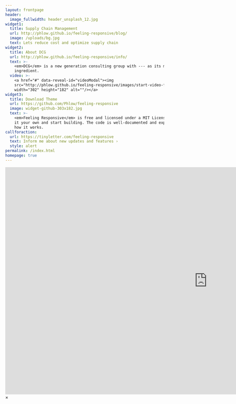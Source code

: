 ```yaml
---
layout: frontpage
header:
  image_fullwidth: header_unsplash_12.jpg
widget1:
  title: Supply Chain Management
  url: http://phlow.github.io/feeling-responsive/blog/
  image: /uploads/bg.jpg
  text: Lets reduce cost and optimize supply chain
widget2:
  title: About DCG
  url: http://phlow.github.io/feeling-responsive/info/
  text: >-
    <em>DCG</em> is a new generation consulting group with --- as its main
    ingredient.
  video: >-
    <a href="#" data-reveal-id="videoModal"><img
    src="http://phlow.github.io/feeling-responsive/images/start-video-feeling-responsive-302x182.jpg"
    width="302" height="182" alt=""/></a>
widget3:
  title: Download Theme
  url: https://github.com/Phlow/feeling-responsive
  image: widget-github-303x182.jpg
  text: >-
    <em>Feeling Responsive</em> is free and licensed under a MIT License. Make
    it your own and start building. The code is well-documented and explains you
    how it works.
callforaction:
  url: https://tinyletter.com/feeling-responsive
  text: Inform me about new updates and features ›
  style: alert
permalink: /index.html
homepage: true
---
```

<div id="videoModal" class="reveal-modal large" data-reveal="">
  <div class="flex-video widescreen vimeo" style="display: block;">
    <iframe width="1280" height="720" src="https://www.youtube.com/embed/3b5zCFSmVvU" frameborder="0" allowfullscreen=""></iframe>
  </div>
  <a class="close-reveal-modal">&#215;</a>
</div>